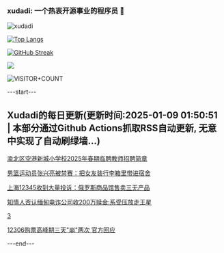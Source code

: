 ### xudadi: 一个热衷开源事业的程序员 👋

![xudadi](https://github-readme-stats-git-masterorgs-github-readme-stats-team.vercel.app/api?username=xudadi)

[![Top Langs](https://github-readme-stats.vercel.app/api/top-langs/?username=xudadi)](https://github.com/anuraghazra/github-readme-stats)

[![GitHub Streak](https://streak-stats.demolab.com?user=xudadi&locale=zh_Hans)](https://git.io/streak-stats)

![](https://raw.githubusercontent.com/xudadi/xudadi/main/assets/github-contribution-grid-snake.svg)

![VISITOR+COUNT](https://komarev.com/ghpvc/?username=xudadi&label=VISITOR+COUNT)


---start---

## Xudadi的每日更新(更新时间:2025-01-09 01:50:51 | 本部分通过Github Actions抓取RSS自动更新, 无意中实现了自动刷绿墙...)

[渝北区空港新城小学校2025年春期临聘教师招聘简章](https://www.gongkaoleida.com/article/2259459)

[男篮运动员张兴亮被禁赛：把女友装行李箱里带进宿舍](https://m.163.com/news/article/JLDETJQ80001899N.html)

[上海12345收到大量投诉：俄罗斯商品馆售卖三无产品](https://m.163.com/news/article/JLDCBD58055040N3.html)

[知情人否认缅甸电诈公司收200万赎金:系受压放走王星](https://m.163.com/news/article/JLD650M50001899N.html)

[3](https://m.163.com/touch/news/sub/domestic)

[12306购票高峰期三天"崩"两次 官方回应](https://m.163.com/news/article/JLCRVT0J0534A4SC.html)

---end---
